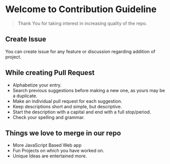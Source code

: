 # Welcome to Contribution Guideline

> Thank You for taking interest in increasing quality of the repo.

## Create Issue 
You can create issue for any feature or discussion regarding addition of project.

## While creating Pull Request 

- Alphabetize your entry.
- Search previous suggestions before making a new one, as yours may be a duplicate.
- Make an individual pull request for each suggestion.
- Keep descriptions short and simple, but descriptive.
- Start the description with a capital and end with a full stop/period.
- Check your spelling and grammar.

## Things we love to merge in our repo

- More JavaScript Based Web app
- Fun Projects on which you have worked on.
- Unique Ideas are entertained more.
